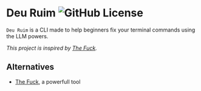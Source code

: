 # Deu Ruim ![GitHub License](https://img.shields.io/github/license/RWallan/deu-ruim)

`Deu Ruim` is a CLI made to help beginners fix your terminal commands using the LLM powers.

*This project is inspired by [The Fuck](https://github.com/nvbn/thefuck).*

## Alternatives

- [The Fuck](https://github.com/nvbn/thefuck), a powerfull tool 
